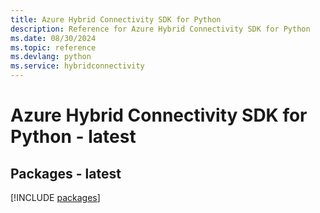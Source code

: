 ```yaml
---
title: Azure Hybrid Connectivity SDK for Python
description: Reference for Azure Hybrid Connectivity SDK for Python
ms.date: 08/30/2024
ms.topic: reference
ms.devlang: python
ms.service: hybridconnectivity
---
```

# Azure Hybrid Connectivity SDK for Python - latest
## Packages - latest
[!INCLUDE [packages](hybrid-connectivity-index.md)]